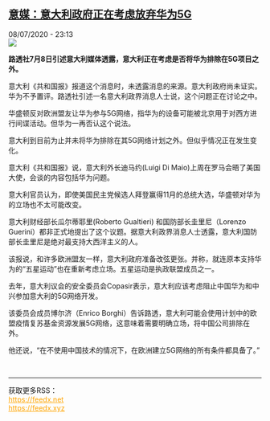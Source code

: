 <!--1594245435000-->
[意媒：意大利政府正在考虑放弃华为5G](http://www.rfi.fr//cn/%E5%9B%BD%E9%99%85/20200708-%E6%84%8F%E5%AA%92-%E6%84%8F%E5%A4%A7%E5%88%A9%E6%94%BF%E5%BA%9C%E6%AD%A3%E5%9C%A8%E8%80%83%E8%99%91%E6%94%BE%E5%BC%83%E5%8D%8E%E4%B8%BA5g)
------

<div>08/07/2020 - 23:13</div><img src="https://s.rfi.fr/media/display/ca64c1b6-bfcf-11ea-ae9c-005056a964fe/w:310/p:16x9/640x410_files-this-file-photo-taken-on-may-25-2020-shop-for-chinese-telecom-giant-huawei-features-a-red.jpg"><p><strong>路透社7月8日引述意大利媒体透露，意大利正在考虑是否将华为排除在5G项目之外。</strong></p><div class="t-content__body u-clearfix"><div class="m-interstitial"></div><p>意大利《共和国报》报道这个消息时，未透露消息的来源。意大利政府尚未证实。华为不予置评。路透社引述一名意大利政界消息人士说，这个问题正在讨论之中。</p><p>华盛顿反对欧洲盟友让华为参与5G网络，指华为的设备可能被北京用于对西方进行间谍活动。但华为一再否认这个说法。</p><p>意大利到目前为止并未将华为排除在其5G网络计划之外。但似乎情况正在发生变化。</p><p>意大利《共和国报》说，意大利外长迪马约(Luigi Di Maio)上周在罗马会晤了美国大使，会谈的内容包括华为问题。</p><p>意大利官员认为，即使美国民主党候选人拜登赢得11月的总统大选，华盛顿对华为的立场也不太可能改变。</p><p>意大利财经部长瓜尔蒂耶里(Roberto Gualtieri) 和国防部长圭里尼（Lorenzo Guerini）都非正式地提出了这个议题。据意大利政界消息人士透露，意大利国防部长圭里尼是绝对最支持大西洋主义的人。</p><p>该报说，和许多欧洲盟友一样，意大利政府准备改弦更张。并称，就连原本支持华为的“五星运动”也在重新考虑立场。五星运动是执政联盟成员之一。</p><p>去年，意大利议会的安全委员会Copasir表示，意大利应该考虑阻止中国华为和中兴参加意大利的5G网络开发。</p><p>该委员会成员博尔济（Enrico Borghi）告诉路透，意大利可能会使用计划中的欧盟疫情复苏基金资源发展5G网络，这意味着需要明确立场，将中国公司排除在外。</p><p>他还说，“在不使用中国技术的情况下，在欧洲建立5G网络的所有条件都具备了。”</p><div class="o-self-promo o-self-promo--nl o-self-promo--hidden" data-selfpromo-newsletter></div><div class="o-self-promo o-self-promo--app o-self-promo--hidden" data-selfpromo-app></div></div><br><hr><div>获取更多RSS：<br><a href="https://feedx.net" style="color:orange" target="_blank">https://feedx.net</a> <br><a href="https://feedx.xyz" style="color:orange" target="_blank">https://feedx.xyz</a><br></div>
